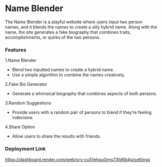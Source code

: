 # Name Blender

The Name Blender is a playful website where users input two person names, and it blends the names to create a silly hybrid name. Along with the name, the site generates a fake biography that combines traits, accomplishments, or quirks of the two persons.


### Features

1.Name Blender
- Blend two inputted names to create a hybrid name.
- Use a simple algorithm to combine the names creatively.

2.Fake Bio Generator
- Generate a whimsical biography that combines aspects of both persons.

3.Random Suggestions
- Provide users with a random pair of persons to blend if they’re feeling indecisive.

4.Share Option
- Allow users to share the results with friends.

### Deployment Link

https://dashboard.render.com/web/srv-cu51ehpu0jms73fd6b4g/settings
